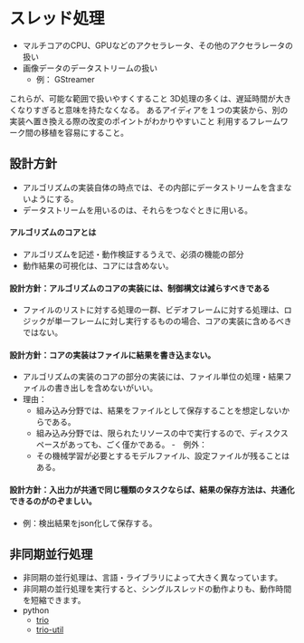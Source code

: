 # スレッド処理
- マルチコアのCPU、GPUなどのアクセラレータ、その他のアクセラレータの扱い
- 画像データのデータストリームの扱い
  - 例： GStreamer

これらが、可能な範囲で扱いやすくすること
3D処理の多くは、遅延時間が大きくなりすぎると意味を持たなくなる。
あるアイディアを１つの実装から、別の実装へ置き換える際の改変のポイントがわかりやすいこと
利用するフレームワーク間の移植を容易にすること。

## 設計方針
- アルゴリズムの実装自体の時点では、その内部にデータストリームを含まないようにする。
- データストリームを用いるのは、それらをつなぐときに用いる。

#### アルゴリズムのコアとは
- アルゴリズムを記述・動作検証するうえで、必須の機能の部分
- 動作結果の可視化は、コアには含めない。

#### 設計方針：アルゴリズムのコアの実装には、制御構文は減らすべきである
- ファイルのリストに対する処理の一群、ビデオフレームに対する処理は、ロジックが単一フレームに対し実行するものの場合、コアの実装に含めるべきではない。

#### 設計方針：コアの実装はファイルに結果を書き込まない。
- アルゴリズムの実装のコアの部分の実装には、ファイル単位の処理・結果ファイルの書き出しを含めないがいい。
- 理由：
  - 組み込み分野では、結果をファイルとして保存することを想定しないからである。
  - 組み込み分野では、限られたリソースの中で実行するので、ディスクスペースがあっても、ごく僅かである。
-　例外：
  - その機械学習が必要とするモデルファイル、設定ファイルが残ることはある。
#### 設計方針：入出力が共通で同じ種類のタスクならば、結果の保存方法は、共通化できるのがのぞましい。
- 例：検出結果をjson化して保存する。

## 非同期並行処理
- 非同期の並行処理は、言語・ライブラリによって大きく異なっています。
- 非同期の並行処理を実行すると、シングルスレッドの動作よりも、動作時間を短縮できます。
- python
  - [trio](https://github.com/python-trio/trio)
  - [trio-util](https://github.com/groove-x/trio-util)
